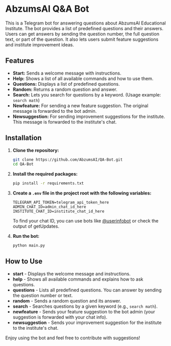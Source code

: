 # AbzumsAI Q&A Bot

This is a Telegram bot for answering questions about AbzumsAI Educational Institute. The bot provides a list of predefined questions and their answers. Users can get answers by sending the question number, the full question text, or part of the question. It also lets users submit feature suggestions and institute improvement ideas.

## Features

- **Start:** Sends a welcome message with instructions.
- **Help:** Shows a list of all available commands and how to use them.
- **Questions:** Displays a list of predefined questions.
- **Random:** Returns a random question and answer.
- **Search:** Lets you search for questions by a keyword. (Usage example: `search math`)
- **Newfeature:** For sending a new feature suggestion. The original message is forwarded to the bot admin.
- **Newsuggestion:** For sending improvement suggestions for the institute. This message is forwarded to the institute's chat.

## Installation

1. **Clone the repository:**
   ```bash
   git clone https://github.com/AbzumsAI/QA-Bot.git
   cd QA-Bot
   ```

2. **Install the required packages:**
   ```bash
   pip install -r requirements.txt
   ```

3. **Create a `.env` file in the project root with the following variables:**
   ```
   TELEGRAM_API_TOKEN=telegram_api_token_here
   ADMIN_CHAT_ID=admin_chat_id_here
   INSTITUTE_CHAT_ID=institute_chat_id_here
   ```
   To find your chat ID, you can use bots like [@userinfobot](https://t.me/userinfobot) or check the output of getUpdates.

4. **Run the bot:**
   ```bash
   python main.py
   ```

## How to Use

- **start** - Displays the welcome message and instructions.
- **help** - Shows all available commands and explains how to ask questions.
- **questions** - Lists all predefined questions. You can answer by sending the question number or text.
- **random** - Sends a random question and its answer.
- **search** - Searches questions by a given keyword (e.g., `search math`).
- **newfeature** - Sends your feature suggestion to the bot admin (your suggestion is forwarded with your chat info).
- **newsuggestion** - Sends your improvement suggestion for the institute to the institute's chat.

Enjoy using the bot and feel free to contribute with suggestions!